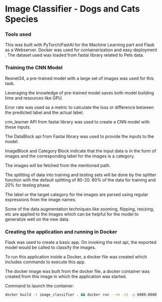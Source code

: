 # Image Classifier - Dogs and Cats Species

### Tools used

This was built with PyTorch/FastAI for the Machine Learning part and Flask as a Webserver. Docker was used for containerization and easy deployment . The dataset used was loaded from fastai library related to Pets data.


### Training the CNN Model

Resnet34, a pre-trained model with a large set of images was used for this task.

Leveraging the knowledge of pre-trained model saves both model building time and resources like GPU.

Error rate was used as a metric to calculate the loss or difference between the predicted label and the actual label.

cnn_learner API from fastai library was used to create a CNN model with these inputs.

The DataBlock api from Fastai library was used to provide the inputs to the model.

ImageBlock and Category Block indicate that the input data is in the form of images and the
corresponding label for the images is a category.

The images will be fetched from the mentioned path.

The splitting of data into training and testing sets will be done by the splitter function with the default
splitting of 80-20. 80% of the data for training and 20% for testing phase.

The label or the target category for the images are parsed using regular expressions from the image
names.

Some of the data augmentation techniques like zooming, flipping, resizing, etc are applied to the
images which can be helpful for the model to generalize well on the new data.


### Creating the application and running in Docker

Flask was used to create a basic app. On invoking the rest api, the exported model would be called to classify the images.

To run this application inside a Docker, a docker file was created which includes commands to execute this app.

The docker image was built from the docker file, a docker container was created from this image in which the application was started.

Command to launch the container:
```bash
docker build -t image_classifier . && docker run --rm -it -p 8080:8080 image_classifier
```



